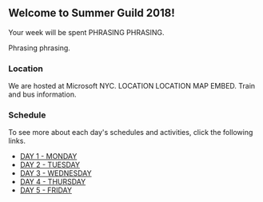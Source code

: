 ## Welcome to Summer Guild 2018!

Your week will be spent PHRASING PHRASING.

Phrasing phrasing.

### Location

We are hosted at Microsoft NYC. LOCATION LOCATION MAP EMBED. Train and bus information.

### Schedule

To see more about each day's schedules and activities, click the following links.

* [DAY 1 - MONDAY](monday.md)
* [DAY 2 - TUESDAY](tuesday.md)
* [DAY 3 - WEDNESDAY](wednesday.md)
* [DAY 4 - THURSDAY](thursday.md)
* [DAY 5 - FRIDAY](friday.md)
